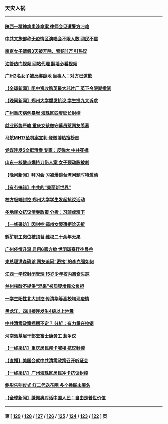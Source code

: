### 天灾人祸
---
#### [陕西一精神病患涉命案 律师会见遭警方刁难](../../pages/ncid280/n13853876.md?11190045) 
#### [中共文旅部称无疫情区演唱会不限人数 网民不信](../../pages/ncid280/n13868471.md?11190045) 
#### [南京女子请假3天被开除、索赔11万 引热议](../../pages/ncid280/n13868479.md?11190045) 
#### [油管热门视频 网站代理 翻墙必看视频](http://138.2.39.72:81/youtube.html?epic-marker?11190045)
#### [广州2名女子被反绑跪地 当事人：对方已道歉](../../pages/ncid280/n13868426.md?11190045) 
#### [【全球新闻】阻中资收购英最大芯片厂 英下令限期撤资](../../pages/ncid280/n13868099.md?11190045) 
#### [【晚间新闻】郑州大学爆发抗议 学生提九大诉求](../../pages/ncid280/n13868100.md?11190045) 
#### [广州重庆病例暴增 海珠区四度延长封控](../../pages/ncid280/n13868195.md?11190045) 
#### [就业形势严峻 重庆女孩做守墓员惹网友羡慕](../../pages/ncid280/n13868247.md?11190045) 
#### [马航MH17坠机案宣判 登微博热搜榜首](../../pages/ncid280/n13868181.md?11190045) 
#### [党媒连发5文挺清零 专家：反弹大 中共死撑](../../pages/ncid280/n13867778.md?11190045) 
#### [山东一核酸点爆持刀伤人案 女子颈动脉被刺](../../pages/ncid280/n13867895.md?11190045) 
#### [【晚间新闻】拜习会 习被爆谈台湾问题时特激动](../../pages/ncid280/n13867705.md?11190045) 
#### [【有冇搞错】中共的“美丽新世界”](../../pages/ncid280/n13867722.md?11190045) 
#### [校方极端封控 郑州大学学生发起抗议活动](../../pages/ncid280/n13867620.md?11190045) 
#### [多地民众抗议清零政策 分析：习骑虎难下](../../pages/ncid280/n13867279.md?11190045) 
#### [【一线采访】因封控 郑州女婴遭拒诊夭折](../../pages/ncid280/n13867175.md?11190045) 
#### [鹤矿职工岗位被顶替 维权二十余年无果](../../pages/ncid280/n13866928.md?11190045) 
#### [广州疫情升温 启用6家方舱 世羽球赛迁往曼谷](../../pages/ncid280/n13867015.md?11190045) 
#### [柬总理洪森确诊 网友追问“密接”的李克强如何](../../pages/ncid280/n13866886.md?11190045) 
#### [江西一学校封闭管理 15岁少年校内离奇失踪](../../pages/ncid280/n13867014.md?11190045) 
#### [兰州核酸不提供“混采”被质疑增民众负担](../../pages/ncid280/n13866904.md?11190045) 
#### [一学生阳性北大封控 传清华等高校均现疫情](../../pages/ncid280/n13866802.md?11190045) 
#### [黑龙江、四川接连发生4级以上地震](../../pages/ncid280/n13866772.md?11190045) 
#### [中共清零政策摇摆不定？ 分析：有力量在拉锯](../../pages/ncid280/n13866547.md?11190045) 
#### [河南派基层干部去富士康务工 惹争议](../../pages/ncid280/n13866426.md?11190045) 
#### [【一线采访】重庆居民闯卡喊楼 抗议封控](../../pages/ncid280/n13866533.md?11190045) 
#### [【直播】美国会就中共清零政策召开听证会](../../pages/ncid280/n13865816.md?11190045) 
#### [【一线采访】广州海珠区居民冲卡抗议封控](../../pages/ncid280/n13866321.md?11190045) 
#### [鲍彤告别仪式 红二代送花圈 多个挽联未署名](../../pages/ncid280/n13866320.md?11190045) 
#### [【全球新闻】蓬佩奥对话中国人民：自由是普世价值](../../pages/ncid280/n13866254.md?11190045) 

---
#### 第 [ [129](./129.md?11190045) / [128](./128.md?11190045) / [127](./127.md?11190045) / [126](./126.md?11190045) / [125](./125.md?11190045) / [124](./124.md?11190045) / [123](./123.md?11190045) / [122](./122.md?11190045) ] 页
